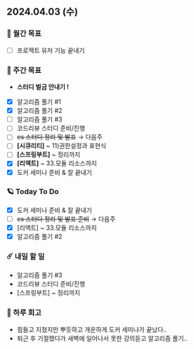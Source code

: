 ## 2024.04.03 (수)

### 🚀 월간 목표

- [ ] 프로젝트 유저 기능 끝내기
  <br/>

### 💫 주간 목표

- **스터디 벌금 안내기 !**
- [x] 알고리즘 풀기 #1
- [x] 알고리즘 풀기 #2
- [ ] 알고리즘 풀기 #3
- [ ] 코드리뷰 스터디 준비/진행
- [ ] ~~cs 스터디 정리 및 발표~~ → 다음주
- [ ] **[시큐리티]** ~ 11)권한설정과 표현식
- [ ] **[스프링부트]** ~ 정리까지
- [x] **[리액트]** ~ 33.모듈 리소스까지
- [x] 도커 세미나 준비 & 잘 끝내기
  <br/>

### 🪐 Today To Do

- [x] 도커 세미나 준비 & 잘 끝내기
- [ ] ~~cs 스터디 정리 및 발표 준비~~ → 다음주
- [x] [리액트] ~ 33.모듈 리소스까지
- [x] 알고리즘 풀기 #2
  <br/>

### ☄️ 내일 할 일

- 알고리즘 풀기 #3
- 코드리뷰 스터디 준비/진행
- [스프링부트] ~ 정리까지
  <br/>

### 👾 하루 회고

- 힘들고 지쳤지만 뿌듯하고 개운하게 도커 세미나가 끝났다..
- 퇴근 후 기절했다가 새벽에 일어나서 못한 강의듣고 알고리즘 풀기..